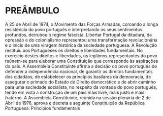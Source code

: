 # PREÂMBULO
A 25 de Abril de 1974, o Movimento das Forças Armadas, coroando a longa resistência do povo português e interpretando os seus sentimentos profundos, derrubou o regime fascista.
Libertar Portugal da ditadura, da opressão e do colonialismo representou uma transformação revolucionária e o início de uma viragem histórica da sociedade portuguesa.
A Revolução restituiu aos Portugueses os direitos e liberdades fundamentais. No exercício destes direitos e liberdades, os legítimos representantes do povo reúnem-se para elaborar uma Constituição que corresponde às aspirações do país.
A Assembleia Constituinte afirma a decisão do povo português de defender a independência nacional, de garantir os direitos fundamentais dos cidadãos, de estabelecer os princípios basilares da democracia, de assegurar o primado do Estado de Direito democrático e de abrir caminho para uma sociedade socialista, no respeito da vontade do povo português, tendo em vista a construção de um país mais livre, mais justo e mais fraterno.
A Assembleia Constituinte, reunida na sessão plenária de 2 de Abril de 1976, aprova e decreta a seguinte Constituição da República Portuguesa:
Princípios fundamentais
